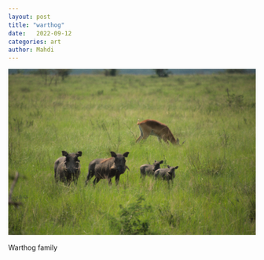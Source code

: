 ```yaml
---
layout: post
title: "warthog"
date:   2022-09-12
categories: art
author: Mahdi
---
```


![warthog](/img/arts/uganda/warthog.jpg)

<span class='image-details'>
Warthog family
</span>
